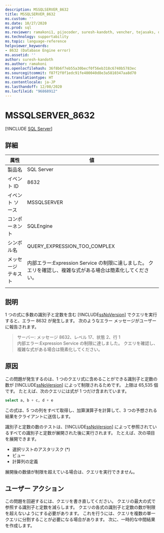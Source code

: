 ```yaml
---
description: MSSQLSERVER_8632
title: MSSQLSERVER_8632
ms.custom: ''
ms.date: 10/27/2020
ms.prod: sql
ms.reviewer: ramakoni1, pijocoder, suresh-kandoth, vencher, tejasaks, docast
ms.technology: supportability
ms.topic: language-reference
helpviewer_keywords:
- 8632 (Database Engine error)
ms.assetid: ''
author: suresh-kandoth
ms.author: ramakoni
ms.openlocfilehash: 36f8b6f7eb55a30becf0f56eb318c6740b5783ec
ms.sourcegitcommit: f87f2f0f1edc91fe400040d8e3a5810347aa8d70
ms.translationtype: HT
ms.contentlocale: ja-JP
ms.lasthandoff: 12/08/2020
ms.locfileid: "96868912"
---
```

# <a name="mssqlserver_8632"></a>MSSQLSERVER_8632
 [!INCLUDE [SQL Server](../../includes/applies-to-version/sqlserver.md)]

## <a name="details"></a>詳細

|属性|値|
|---|---|
|製品名|SQL Server|
|イベント ID|8632|
|イベント ソース|MSSQLSERVER|
|コンポーネント|SQLEngine|
|シンボル名|QUERY_EXPRESSION_TOO_COMPLEX|
|メッセージ テキスト|内部エラー:Expression Service の制限に達しました。 クエリを確認し、複雑な式がある場合は簡素化してください。|
||

## <a name="explanation"></a>説明

1 つの式に多数の識別子と定数を含む [!INCLUDE[ssNoVersion](../../includes/ssnoversion-md.md)] でクエリを実行すると、エラー 8632 が発生します。 次のようなエラー メッセージがユーザーに報告されます。

> サーバー: メッセージ 8632、レベル 17、状態 2、行 1  
内部エラー:Expression Service の制限に達しました。 クエリを確認し、複雑な式がある場合は簡素化してください。

## <a name="cause"></a>原因

この問題が発生するのは、1 つのクエリ式に含めることができる識別子と定数の数が [!INCLUDE[ssNoVersion](../../includes/ssnoversion-md.md)] によって制限されるためです。 上限は 65,535 個です。 たとえば、次のクエリには式が 1 つだけ含まれています。

```sql
select a, b + c, d + e
```

この式は、5 つの列をすべて取得し、加算演算子を計算して、3 つの予想される結果をクライアントに送信します。

識別子と定数の数のテストは、[!INCLUDE[ssNoVersion](../../includes/ssnoversion-md.md)] によって参照されているすべての識別子と定数が展開された後に実行されます。 たとえば、次の項目を展開できます。

- 選択リストのアスタリスク (*)
- ビュー
- 計算列の定義

展開後の数値が制限を超えている場合は、クエリを実行できません。

## <a name="user-action"></a>ユーザー アクション

この問題を回避するには、クエリを書き直してください。 クエリの最大の式で参照する識別子と定数を減らします。 クエリの各式の識別子と定数の数が制限を超えないようにする必要があります。 これを行うには、クエリを複数の単一クエリに分割することが必要になる場合があります。 次に、一時的な中間結果を作成します。
